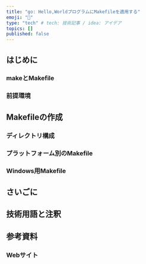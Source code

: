 ```yaml
---
title: "go: Hello,WorldプログラムにMakefileを適用する"
emoji: "🔧"
type: "tech" # tech: 技術記事 / idea: アイデア
topics: []
published: false
---
```


## はじめに

### makeとMakefile

### 前提環境

## Makefileの作成

### ディレクトリ構成

### プラットフォーム別のMakefile

### Windows用Makefile

## さいごに

## 技術用語と注釈

## 参考資料

### Webサイト
